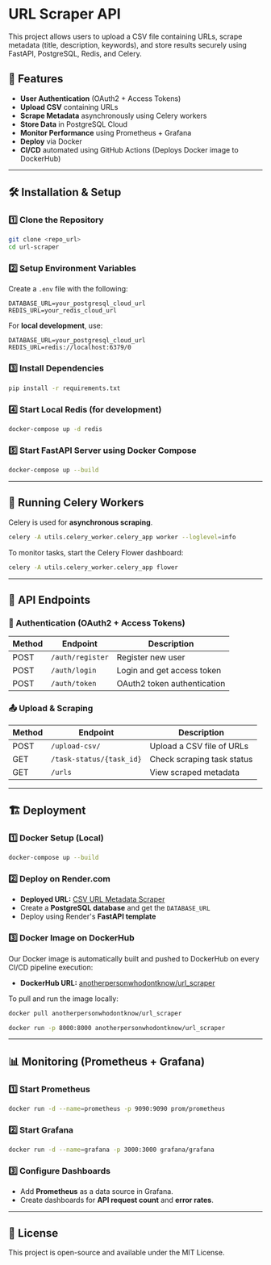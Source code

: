 # URL Scraper API

This project allows users to upload a CSV file containing URLs, scrape metadata (title, description, keywords), and store results securely using FastAPI, PostgreSQL, Redis, and Celery.

## 🚀 Features
- **User Authentication** (OAuth2 + Access Tokens)
- **Upload CSV** containing URLs
- **Scrape Metadata** asynchronously using Celery workers
- **Store Data** in PostgreSQL Cloud
- **Monitor Performance** using Prometheus + Grafana
- **Deploy** via Docker
- **CI/CD** automated using GitHub Actions (Deploys Docker image to DockerHub)

---

## 🛠️ Installation & Setup

### 1️⃣ Clone the Repository
```sh
git clone <repo_url>
cd url-scraper
```

### 2️⃣ Setup Environment Variables
Create a `.env` file with the following:
```
DATABASE_URL=your_postgresql_cloud_url
REDIS_URL=your_redis_cloud_url
```

For **local development**, use:
```
DATABASE_URL=your_postgresql_cloud_url
REDIS_URL=redis://localhost:6379/0
```

### 3️⃣ Install Dependencies
```sh
pip install -r requirements.txt
```

### 4️⃣ Start Local Redis (for development)
```sh
docker-compose up -d redis
```

### 5️⃣ Start FastAPI Server using Docker Compose
```sh
docker-compose up --build
```

---

## 🚀 Running Celery Workers
Celery is used for **asynchronous scraping**.
```sh
celery -A utils.celery_worker.celery_app worker --loglevel=info
```

To monitor tasks, start the Celery Flower dashboard:
```sh
celery -A utils.celery_worker.celery_app flower
```

---

## 📡 API Endpoints

### 🔐 Authentication (OAuth2 + Access Tokens)
| Method | Endpoint | Description |
|--------|----------|-------------|
| POST | `/auth/register` | Register new user |
| POST | `/auth/login` | Login and get access token |
| POST | `/auth/token` | OAuth2 token authentication |

### 📤 Upload & Scraping
| Method | Endpoint | Description |
|--------|----------|-------------|
| POST | `/upload-csv/` | Upload a CSV file of URLs |
| GET | `/task-status/{task_id}` | Check scraping task status |
| GET | `/urls` | View scraped metadata |

---

## 🏗️ Deployment

### 1️⃣ Docker Setup (Local)
```sh
docker-compose up --build
```

### 2️⃣ Deploy on Render.com
- **Deployed URL:** [CSV URL Metadata Scraper](https://csv-url-metadata-scraper.onrender.com)
- Create a **PostgreSQL database** and get the `DATABASE_URL`
- Deploy using Render's **FastAPI template**

### 3️⃣ Docker Image on DockerHub
Our Docker image is automatically built and pushed to DockerHub on every CI/CD pipeline execution:
- **DockerHub URL:** [anotherpersonwhodontknow/url_scraper](https://hub.docker.com/r/anotherpersonwhodontknow/url_scraper)

To pull and run the image locally:
```sh
docker pull anotherpersonwhodontknow/url_scraper
```
```sh
docker run -p 8000:8000 anotherpersonwhodontknow/url_scraper
```

---

## 📊 Monitoring (Prometheus + Grafana)
### 1️⃣ Start Prometheus
```sh
docker run -d --name=prometheus -p 9090:9090 prom/prometheus
```

### 2️⃣ Start Grafana
```sh
docker run -d --name=grafana -p 3000:3000 grafana/grafana
```

### 3️⃣ Configure Dashboards
- Add **Prometheus** as a data source in Grafana.
- Create dashboards for **API request count** and **error rates**.

---

## 📜 License
This project is open-source and available under the MIT License.
